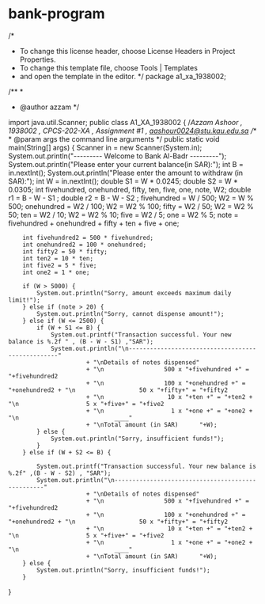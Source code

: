 # bank-program
/*
 * To change this license header, choose License Headers in Project Properties.
 * To change this template file, choose Tools | Templates
 * and open the template in the editor.
 */
package a1_xa_1938002;

/**
 *
 * @author azzam
 */
 
import java.util.Scanner;
public class A1_XA_1938002 {
/*Azzam Ashoor , 1938002 , CPCS-202-XA , Assignment #1 , aashour0024@stu.kau.edu.sa 
    /**
     * @param args the command line arguments
     */
    public static void main(String[] args) {
        Scanner in = new Scanner(System.in);
        System.out.println("--------- Welcome to Bank Al-Badr ---------");
        System.out.println("Please enter your current balance(in SAR):");
        int B = in.nextInt();
        System.out.println("Please enter the amount to withdraw (in SAR):");
        int W = in.nextInt();
        double S1 = W * 0.0245;
        double S2 = W * 0.0305;
        int fivehundred, onehundred, fifty, ten, five, one, note, W2;
        double r1 = B - W - S1 ; 
        double r2 = B - W - S2 ;
        fivehundred = W / 500;
        W2 = W % 500;
        onehundred = W2 / 100;
        W2 = W2 % 100;
        fifty = W2 / 50;
        W2 = W2 % 50;
        ten = W2 / 10;
        W2 = W2 % 10;
        five = W2 / 5;
        one = W2 % 5;
        note = fivehundred + onehundred + fifty + ten + five + one;

        int fivehundred2 = 500 * fivehundred;
        int onehundred2 = 100 * onehundred;
        int fifty2 = 50 * fifty;
        int ten2 = 10 * ten;
        int five2 = 5 * five;
        int one2 = 1 * one;

        if (W > 5000) {
            System.out.println("Sorry, amount exceeds maximum daily limit!");
        } else if (note > 20) {
            System.out.println("Sorry, cannot dispense amount!");
        } else if (W <= 2500) {
            if (W + S1 <= B) {
                System.out.printf("Transaction successful. Your new balance is %.2f " , (B - W - S1) ,"SAR");
                System.out.println("\n--------------------------------------------------"
                          + "\nDetails of notes dispensed"
                          + "\n                 500 x "+fivehundred +" = "+fivehundred2 
                          + "\n                 100 x "+onehundred +" = "+onehundred2 + "\n                  50 x "+fifty+" = "+fifty2
                          + "\n                  10 x "+ten +" = "+ten2 +               "\n                   5 x "+five+" = "+five2 
                          + "\n                   1 x "+one +" = "+one2 +               "\n                           ____"
                          + "\nTotal amount (in SAR)      "+W);  
            } else {
                System.out.println("Sorry, insufficient funds!");
            }
        } else if (W + S2 <= B) {
            
            System.out.printf("Transaction successful. Your new balance is %.2f" ,(B - W - S2) , "SAR");
            System.out.println("\n--------------------------------------------------"
                          + "\nDetails of notes dispensed"
                          + "\n                 500 x "+fivehundred +" = "+fivehundred2 
                          + "\n                 100 x "+onehundred +" = "+onehundred2 + "\n                  50 x "+fifty+" = "+fifty2
                          + "\n                  10 x "+ten +" = "+ten2 +               "\n                   5 x "+five+" = "+five2 
                          + "\n                   1 x "+one +" = "+one2 +               "\n                           ____"
                          + "\nTotal amount (in SAR)      "+W);
        } else {
            System.out.println("Sorry, insufficient funds!");
        }
     
       
            
        
        
        
        
        
       
        
         
               
    
    
}

